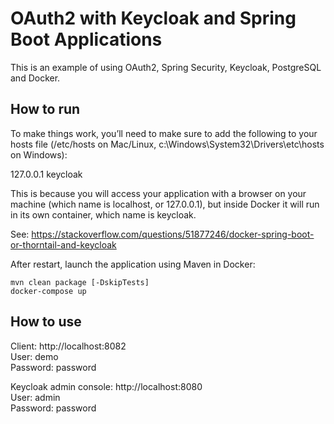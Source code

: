 # OAuth2 with Keycloak and Spring Boot Applications

This is an example of using OAuth2, Spring Security, Keycloak, PostgreSQL and Docker.

## How to run

To make things work, you’ll need to make sure to add the following to your hosts file 
(/etc/hosts on Mac/Linux, c:\Windows\System32\Drivers\etc\hosts on Windows):

127.0.0.1 keycloak

This is because you will access your application with a browser on your machine 
(which name is localhost, or 127.0.0.1), but inside Docker it will run in its own container, 
which name is keycloak.

See: https://stackoverflow.com/questions/51877246/docker-spring-boot-or-thorntail-and-keycloak

After restart, launch the application using Maven in Docker:

<code>mvn clean package [-DskipTests]</code>
</br>
<code>docker-compose up</code>

## How to use

Client: http://localhost:8082  
User: demo  
Password: password

Keycloak admin console: http://localhost:8080  
User: admin  
Password: password
